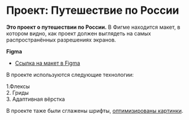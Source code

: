 # Проект: Путешествие по России

**Это проект о путешествии по России.**
В Фигме находится макет, в котором видно, как проект должен выглядеть на самых распространённых разрешениях экранов.

**Figma**

* [Ссылка на макет в Figma](https://www.figma.com/file/5S2WSbEFL6awjVWJ0NWL8Q/Sprint-3_-Russia-_-desktop-mobile?node-id=28503%3A0)

В проекте используются следующие технологии:

1.Флексы  
2. Гриды  
3. Адаптивная вёрстка  

В проекте таже были сглажены шрифты, [оптимизированы картинки](https://tinypng.com/).
